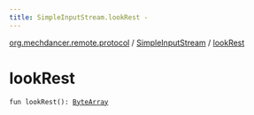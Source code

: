 ```yaml
---
title: SimpleInputStream.lookRest - 
---
```


[org.mechdancer.remote.protocol](../index.html) / [SimpleInputStream](index.html) / [lookRest](./look-rest.html)

# lookRest

`fun lookRest(): `[`ByteArray`](https://kotlinlang.org/api/latest/jvm/stdlib/kotlin/-byte-array/index.html)